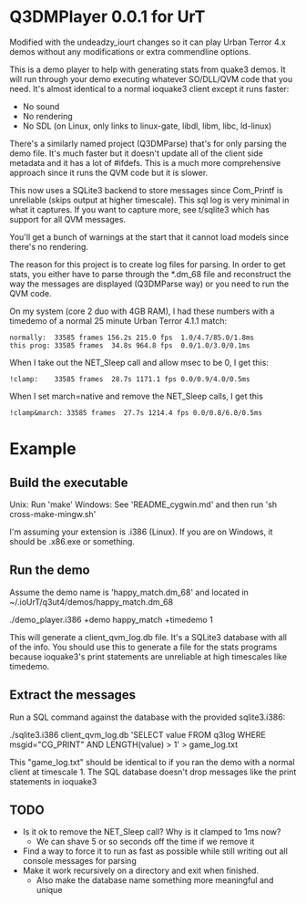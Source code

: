 Q3DMPlayer 0.0.1 for UrT
========================

Modified with the undeadzy_iourt changes so it can play Urban Terror 4.x
demos without any modifications or extra commendline options.

This is a demo player to help with generating stats from quake3 demos.  It
will run through your demo executing whatever SO/DLL/QVM code that you need.
It's almost identical to a normal ioquake3 client except it runs faster:

* No sound
* No rendering
* No SDL  (on Linux, only links to linux-gate, libdl, libm, libc, ld-linux)

There's a similarly named project (Q3DMParse) that's for only parsing the
demo file.  It's much faster but it doesn't update all of the client side
metadata and it has a lot of #ifdefs.  This is a much more comprehensive
approach since it runs the QVM code but it is slower.

This now uses a SQLite3 backend to store messages since Com_Printf is
unreliable (skips output at higher timescale).  This sql log is very minimal
in what it captures.  If you want to capture more, see t/sqlite3 which has
support for all QVM messages.

You'll get a bunch of warnings at the start that it cannot load models
since there's no rendering.

The reason for this project is to create log files for parsing.  In order
to get stats, you either have to parse through the *.dm_68 file and
reconstruct the way the messages are displayed (Q3DMParse way) or
you need to run the QVM code.

On my system (core 2 duo with 4GB RAM), I had these numbers with a timedemo
of a normal 25 minute Urban Terror 4.1.1 match:

    normally:  33585 frames 156.2s 215.0 fps  1.0/4.7/85.0/1.8ms
    this prog: 33585 frames  34.8s 964.8 fps  0.0/1.0/3.0/0.1ms

When I take out the NET_Sleep call and allow msec to be 0, I get this:

    !clamp:    33585 frames  28.7s 1171.1 fps 0.0/0.9/4.0/0.5ms

When I set march=native and remove the NET_Sleep calls, I get this

    !clamp&march: 33585 frames  27.7s 1214.4 fps 0.0/0.8/6.0/0.5ms


Example
=======

Build the executable
--------------------

Unix: Run 'make'
Windows: See 'README_cygwin.md' and then run 'sh cross-make-mingw.sh'

I'm assuming your extension is .i386 (Linux).  If you are on Windows, it should be .x86.exe or something.

Run the demo
------------

Assume the demo name is 'happy_match.dm_68' and located in ~/.ioUrT/q3ut4/demos/happy_match.dm_68

./demo_player.i386 +demo happy_match +timedemo 1

This will generate a client_qvm_log.db file.  It's a SQLite3 database with all of the info.
You should use this to generate a file for the stats programs because ioquake3's print statements
are unreliable at high timescales like timedemo.

Extract the messages
--------------------

Run a SQL command against the database with the provided sqlite3.i386:

./sqlite3.i386 client_qvm_log.db 'SELECT value FROM q3log WHERE msgid="CG_PRINT" AND LENGTH(value) > 1' > game_log.txt

This "game_log.txt" should be identical to if you ran the demo with a normal client at timescale 1.
The SQL database doesn't drop messages like the print statements in ioquake3


TODO
----

* Is it ok to remove the NET_Sleep call?  Why is it clamped to 1ms now?
  - We can shave 5 or so seconds off the time if we remove it
* Find a way to force it to run as fast as possible while still writing
  out all console messages for parsing
* Make it work recursively on a directory and exit when finished.
  - Also make the database name something more meaningful and unique
